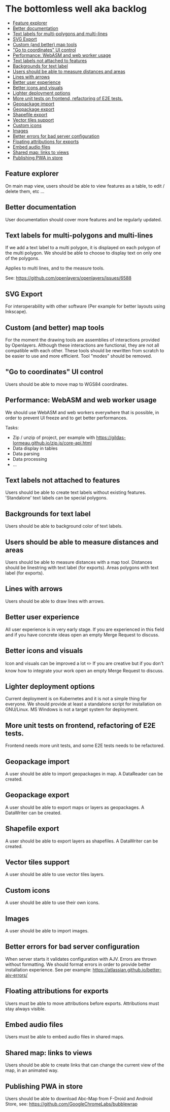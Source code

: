# The bottomless well aka backlog

<!-- toc -->

- [Feature explorer](#feature-explorer)
- [Better documentation](#better-documentation)
- [Text labels for multi-polygons and multi-lines](#text-labels-for-multi-polygons-and-multi-lines)
- [SVG Export](#svg-export)
- [Custom (and better) map tools](#custom-and-better-map-tools)
- ["Go to coordinates" UI control](#go-to-coordinates-ui-control)
- [Performance: WebASM and web worker usage](#performance-webasm-and-web-worker-usage)
- [Text labels not attached to features](#text-labels-not-attached-to-features)
- [Backgrounds for text label](#backgrounds-for-text-label)
- [Users should be able to measure distances and areas](#users-should-be-able-to-measure-distances-and-areas)
- [Lines with arrows](#lines-with-arrows)
- [Better user experience](#better-user-experience)
- [Better icons and visuals](#better-icons-and-visuals)
- [Lighter deployment options](#lighter-deployment-options)
- [More unit tests on frontend, refactoring of E2E tests.](#more-unit-tests-on-frontend-refactoring-of-e2e-tests)
- [Geopackage import](#geopackage-import)
- [Geopackage export](#geopackage-export)
- [Shapefile export](#shapefile-export)
- [Vector tiles support](#vector-tiles-support)
- [Custom icons](#custom-icons)
- [Images](#images)
- [Better errors for bad server configuration](#better-errors-for-bad-server-configuration)
- [Floating attributions for exports](#floating-attributions-for-exports)
- [Embed audio files](#embed-audio-files)
- [Shared map: links to views](#shared-map-links-to-views)
- [Publishing PWA in store](#publishing-pwa-in-store)

<!-- tocstop -->

## Feature explorer

On main map view, users should be able to view features as a table, to edit / delete them, etc ...

## Better documentation

User documentation should cover more features and be regularly updated.

## Text labels for multi-polygons and multi-lines

If we add a text label to a multi polygon, it is displayed on each polygon of the multi polygon.
We should be able to choose to display text on only one of the polygons.

Applies to multi lines, and to the measure tools.

See: https://github.com/openlayers/openlayers/issues/6588

## SVG Export

For interoperability with other software (Per example for better layouts using Inkscape).

## Custom (and better) map tools

For the moment the drawing tools are assemblies of interactions provided by Openlayers. Although these interactions are functional,
they are not all compatible with each other. These tools should be rewritten from scratch to be easier to use and more efficient.
Tool "modes" should be removed.

## "Go to coordinates" UI control

Users should be able to move map to WGS84 coordinates.

## Performance: WebASM and web worker usage

We should use WebASM and web workers everywhere that is possible, in order to prevent UI freeze and to get better
performances.

Tasks:

- Zip / unzip of project, per example with https://gildas-lormeau.github.io/zip.js/core-api.html
- Data display in tables
- Data parsing
- Data processing
- ...

## Text labels not attached to features

Users should be able to create text labels without existing features. 'Standalone' text labels can be
special polygons.

## Backgrounds for text label

Users should be able to background color of text labels.

## Users should be able to measure distances and areas

Users should be able to measure distances with a map tool. Distances should be linestring with
text label (for exports). Areas polygons with text label (for exports).

## Lines with arrows

Users should be able to draw lines with arrows.

## Better user experience

All user experience is in very early stage. If you are experienced in this field and if you have concrete ideas
open an empty Merge Request to discuss.

## Better icons and visuals

Icon and visuals can be improved a lot ✏️ If you are creative but if you don't know how to integrate your work
open an empty Merge Request to discuss.

## Lighter deployment options

Current deployment is on Kubernetes and it is not a simple thing for everyone. We should provide at least
a standalone script for installation on GNU/Linux. MS Windows is not a target system for deployment.

## More unit tests on frontend, refactoring of E2E tests.

Frontend needs more unit tests, and some E2E tests needs to be refactored.

## Geopackage import

A user should be able to import geopackages in map. A DataReader can be created.

## Geopackage export

A user should be able to export maps or layers as geopackages. A DataWriter can be created.

## Shapefile export

A user should be able to export layers as shapefiles. A DataWriter can be created.

## Vector tiles support

A user should be able to use vector tiles layers.

## Custom icons

A user should be able to use their own icons.

## Images

A user should be able to import images.

## Better errors for bad server configuration

When server starts it validates configuration with AJV. Errors are thrown without formatting.
We should format errors in order to provide better installation experience.
See per example: https://atlassian.github.io/better-ajv-errors/

## Floating attributions for exports

Users must be able to move attributions before exports. Attributions must stay always visible.

## Embed audio files

Users must be able to embed audio files in shared maps.

## Shared map: links to views

Users should be able to create links that can change the current view of the map, in an animated way.

## Publishing PWA in store

Users should be able to download Abc-Map from F-Droid and Android Store, see: https://github.com/GoogleChromeLabs/bubblewrap
